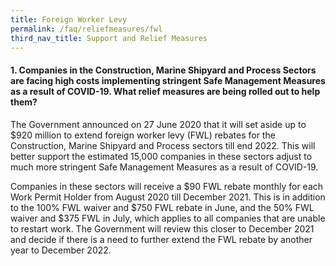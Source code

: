 ```yaml
---
title: Foreign Worker Levy
permalink: /faq/reliefmeasures/fwl
third_nav_title: Support and Relief Measures
---
```


#### **1. Companies in the Construction, Marine Shipyard and Process Sectors are facing high costs implementing stringent Safe Management Measures as a result of COVID-19. What relief measures are being rolled out to help them?**
The Government announced on 27 June 2020 that it will set aside up to $920 million to extend foreign worker levy (FWL) rebates for the Construction, Marine Shipyard and Process sectors till end 2022. This will better support the estimated 15,000 companies in these sectors adjust to much more stringent Safe Management Measures as a result of COVID-19.

Companies in these sectors will receive a $90 FWL rebate monthly for each Work Permit Holder from August 2020 till December 2021. This is in addition to the 100% FWL waiver and $750 FWL rebate in June, and the 50% FWL waiver and $375 FWL in July, which applies to all companies that are unable to restart work. The Government will review this closer to December 2021 and decide if there is a need to further extend the FWL rebate by another year to December 2022. 
